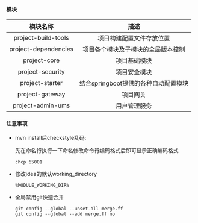 #### 模块

|       模块名称       |                 描述                 |
| :------------------: | :----------------------------------: |
| project-build-tools  |       项目构建配置文件存放位置       |
| project-dependencies |  项目各个模块及子模块的全局版本控制  |
|     project-core     |             项目基础模块             |
|   project-security   |             项目安全模块             |
|   project-starter    | 结合springboot提供的各种自动配置模块 |
|   project-gateway    |               项目网关               |
|  project-admin-ums   |             用户管理服务             |

#### 注意事项

- mvn install后checkstyle乱码:

  先在命名行执行一下命名修改命令行编码格式后即可显示正确编码格式

  `` chcp 65001
  ``

- 修改idea的默认working_directory

  ```
  %MODULE_WORKING_DIR%
  ```

- 全局禁用git快速合并

  ```
  git config --global --unset-all merge.ff
  git config --global --add merge.ff no
  ```
